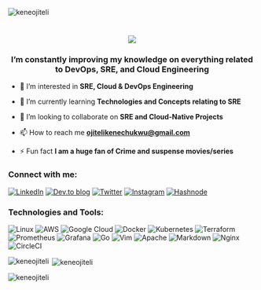 <p align="left"> <img src="https://komarev.com/ghpvc/?username=keneojiteli&label=Profile%20views&color=0e75b6&style=flat" alt="keneojiteli" /> </p>
<h1 align="center">
    <img src="https://readme-typing-svg.herokuapp.com/?font=Righteous&size=35&center=true&vCenter=true&width=500&height=70&duration=4000&lines=Hi+There!+👋;+I'm+Kenechukwu+Ojiteli!;" />
</h1>


<!--<h1 align="center">Hi 👋, I'm Kenechukwu Ojiteli</h1>-->
<h3 align="center">I’m constantly improving my knowledge on everything related to DevOps, SRE, and Cloud Engineering</h3>

- 🔭 I’m interested in **SRE, Cloud & DevOps Engineering**

- 🌱 I’m currently learning **Technologies and Concepts relating to SRE**

- 👯 I’m looking to collaborate on **SRE and Cloud-Native Projects**

- 📫 How to reach me **ojitelikenechukwu@gmail.com**

- ⚡ Fun fact **I am a huge fan of Crime and suspense movies/series**

<h3 align="left">Connect with me:</h3>

[![LinkedIn](https://img.shields.io/badge/linkedin-%230077B5.svg?style=for-the-badge&logo=linkedin&logoColor=white)](https://www.linkedin.com/in/kenechukwuojiteli)
[![Dev.to blog](https://img.shields.io/badge/dev.to-0A0A0A?style=for-the-badge&logo=dev.to&logoColor=white)](https://dev.to/keneojiteli)
[![Twitter](https://img.shields.io/badge/Twitter-%231DA1F2.svg?style=for-the-badge&logo=Twitter&logoColor=white)](https://twitter.com/kenealfayeed)
[![Instagram](https://img.shields.io/badge/Instagram-%23E4405F.svg?style=for-the-badge&logo=Instagram&logoColor=white)](https://instagram.com/kenchi_o)
[![Hashnode](https://img.shields.io/badge/Hashnode-2962FF?style=for-the-badge&logo=hashnode&logoColor=white)](https://keneojiteli.hashnode.dev/)

<!--<p align="left">
<a href="https://dev.to/keneojiteli" target="blank"><img align="center" src="https://raw.githubusercontent.com/rahuldkjain/github-profile-readme-generator/master/src/images/icons/Social/devto.svg" alt="keneojiteli" height="30" width="40" /></a>
<a href="https://twitter.com/kenealfayeed" target="blank"><img align="center" src="https://raw.githubusercontent.com/rahuldkjain/github-profile-readme-generator/master/src/images/icons/Social/twitter.svg" alt="kenealfayeed" height="30" width="40" /></a>
<a href="https://linkedin.com/in/kenechukwuojiteli" target="blank"><img align="center" src="https://raw.githubusercontent.com/rahuldkjain/github-profile-readme-generator/master/src/images/icons/Social/linked-in-alt.svg" alt="kenechukwuojiteli" height="30" width="40" /></a>
<a href="https://instagram.com/kenchi_o" target="blank"><img align="center" src="https://raw.githubusercontent.com/rahuldkjain/github-profile-readme-generator/master/src/images/icons/Social/instagram.svg" alt="kenchi_o" height="30" width="40" /></a>
<a href="https://hashnode.com/@keneojiteli" target="blank"><img align="center" src="https://raw.githubusercontent.com/rahuldkjain/github-profile-readme-generator/master/src/images/icons/Social/hashnode.svg" alt="@keneojiteli" height="30" width="40" /></a>
</p> -->

<h3 align="left">Technologies and Tools:</h3>

![Linux](https://img.shields.io/badge/Linux-FCC624?style=for-the-badge&logo=linux&logoColor=black)
![AWS](https://img.shields.io/badge/AWS-%23FF9900.svg?style=for-the-badge&logo=amazon-aws&logoColor=white)
![Google Cloud](https://img.shields.io/badge/GoogleCloud-%234285F4.svg?style=for-the-badge&logo=google-cloud&logoColor=white)
![Docker](https://img.shields.io/badge/docker-%230db7ed.svg?style=for-the-badge&logo=docker&logoColor=white)
![Kubernetes](https://img.shields.io/badge/kubernetes-%23326ce5.svg?style=for-the-badge&logo=kubernetes&logoColor=white)
![Terraform](https://img.shields.io/badge/terraform-%235835CC.svg?style=for-the-badge&logo=terraform&logoColor=white)
![Prometheus](https://img.shields.io/badge/Prometheus-E6522C?style=for-the-badge&logo=Prometheus&logoColor=white)
![Grafana](https://img.shields.io/badge/grafana-%23F46800.svg?style=for-the-badge&logo=grafana&logoColor=white)
![Go](https://img.shields.io/badge/go-%2300ADD8.svg?style=for-the-badge&logo=go&logoColor=white)
![Vim](https://img.shields.io/badge/VIM-%2311AB00.svg?style=for-the-badge&logo=vim&logoColor=white)
![Apache](https://img.shields.io/badge/apache-%23D42029.svg?style=for-the-badge&logo=apache&logoColor=white)
![Markdown](https://img.shields.io/badge/markdown-%23000000.svg?style=for-the-badge&logo=markdown&logoColor=white)
![Nginx](https://img.shields.io/badge/nginx-%23009639.svg?style=for-the-badge&logo=nginx&logoColor=white)
![CircleCI](https://img.shields.io/badge/circle%20ci-%23161616.svg?style=for-the-badge&logo=circleci&logoColor=white)
<!--<p align="left"> <a href="https://aws.amazon.com" target="_blank" rel="noreferrer"> <img src="https://raw.githubusercontent.com/devicons/devicon/master/icons/amazonwebservices/amazonwebservices-original-wordmark.svg" alt="aws" width="40" height="40"/> </a> <a href="https://azure.microsoft.com/en-in/" target="_blank" rel="noreferrer"> <img src="https://www.vectorlogo.zone/logos/microsoft_azure/microsoft_azure-icon.svg" alt="azure" width="40" height="40"/> </a> <a href="https://www.gnu.org/software/bash/" target="_blank" rel="noreferrer"> <img src="https://www.vectorlogo.zone/logos/gnu_bash/gnu_bash-icon.svg" alt="bash" width="40" height="40"/> </a> <a href="https://getbootstrap.com" target="_blank" rel="noreferrer"> <img src="https://raw.githubusercontent.com/devicons/devicon/master/icons/bootstrap/bootstrap-plain-wordmark.svg" alt="bootstrap" width="40" height="40"/> </a> <a href="https://circleci.com" target="_blank" rel="noreferrer"> <img src="https://www.vectorlogo.zone/logos/circleci/circleci-icon.svg" alt="circleci" width="40" height="40"/> </a> <a href="https://www.docker.com/" target="_blank" rel="noreferrer"> <img src="https://raw.githubusercontent.com/devicons/devicon/master/icons/docker/docker-original-wordmark.svg" alt="docker" width="40" height="40"/> </a> <a href="https://cloud.google.com" target="_blank" rel="noreferrer"> <img src="https://www.vectorlogo.zone/logos/google_cloud/google_cloud-icon.svg" alt="gcp" width="40" height="40"/> </a> <a href="https://git-scm.com/" target="_blank" rel="noreferrer"> <img src="https://www.vectorlogo.zone/logos/git-scm/git-scm-icon.svg" alt="git" width="40" height="40"/> </a> <a href="https://golang.org" target="_blank" rel="noreferrer"> <img src="https://raw.githubusercontent.com/devicons/devicon/master/icons/go/go-original.svg" alt="go" width="40" height="40"/> </a> <a href="https://grafana.com" target="_blank" rel="noreferrer"> <img src="https://www.vectorlogo.zone/logos/grafana/grafana-icon.svg" alt="grafana" width="40" height="40"/> </a> <a href="https://www.w3.org/html/" target="_blank" rel="noreferrer"> <img src="https://raw.githubusercontent.com/devicons/devicon/master/icons/html5/html5-original-wordmark.svg" alt="html5" width="40" height="40"/> </a> <a href="https://kubernetes.io" target="_blank" rel="noreferrer"> <img src="https://www.vectorlogo.zone/logos/kubernetes/kubernetes-icon.svg" alt="kubernetes" width="40" height="40"/> </a> <a href="https://www.linux.org/" target="_blank" rel="noreferrer"> <img src="https://raw.githubusercontent.com/devicons/devicon/master/icons/linux/linux-original.svg" alt="linux" width="40" height="40"/> </a> <a href="https://www.mysql.com/" target="_blank" rel="noreferrer"> <img src="https://raw.githubusercontent.com/devicons/devicon/master/icons/mysql/mysql-original-wordmark.svg" alt="mysql" width="40" height="40"/> </a> <a href="https://www.nginx.com" target="_blank" rel="noreferrer"> <img src="https://raw.githubusercontent.com/devicons/devicon/master/icons/nginx/nginx-original.svg" alt="nginx" width="40" height="40"/> </a> <a href="https://www.postgresql.org" target="_blank" rel="noreferrer"> <img src="https://raw.githubusercontent.com/devicons/devicon/master/icons/postgresql/postgresql-original-wordmark.svg" alt="postgresql" width="40" height="40"/> </a> <a href="https://postman.com" target="_blank" rel="noreferrer"> <img src="https://www.vectorlogo.zone/logos/getpostman/getpostman-icon.svg" alt="postman" width="40" height="40"/> </a> </p> -->

<p><img align="left" src="https://github-readme-stats.vercel.app/api/top-langs?username=keneojiteli&show_icons=true&locale=en&layout=compact" alt="keneojiteli" /></p>

<p>&nbsp;<img align="center" src="https://github-readme-stats.vercel.app/api?username=keneojiteli&show_icons=true&locale=en" alt="keneojiteli" /></p>

<p><img align="center" src="https://github-readme-streak-stats.herokuapp.com/?user=keneojiteli&" alt="keneojiteli" /></p>


<!---
KeneOjiteli/KeneOjiteli is a ✨ special ✨ repository because its `README.md` (this file) appears on your GitHub profile.
You can click the Preview link to take a look at your changes.
--->
